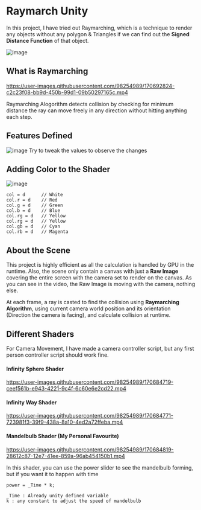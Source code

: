 # Raymarch Unity
In this project, I have tried out Raymarching, which is a technique to render any objects without any polygon & Triangles if we can find out the ****Signed Distance Function**** of that object.

![image](https://user-images.githubusercontent.com/98254989/170685433-830c3908-ae23-433b-a24f-f1685d1e1254.png)

## What is Raymarching
https://user-images.githubusercontent.com/98254989/170692824-c2c23f08-bb9d-450b-99d1-09b50297165c.mp4

Raymarching Alogorithm detects collision by checking for minimum distance the ray can move freely in any direction without hitting anything each step.

## Features Defined
![image](https://user-images.githubusercontent.com/98254989/170683738-18303f32-e2ef-4ab5-acbb-26f8298d6193.png)
Try to tweak the values to observe the changes

## Adding Color to the Shader
![image](https://user-images.githubusercontent.com/98254989/170683860-60d1aafa-b9d0-4177-a70e-7168cb22ecd6.png)
```
col = d      // White
col.r = d    // Red
col.g = d    // Green
col.b = d    // Blue
col.rg = d   // Yellow
col.rg = d   // Yellow
col.gb = d   // Cyan
col.rb = d   // Magenta
```

## About the Scene
This project is highly efficient as all the calculation is handled by GPU in the runtime.
Also, the scene only contain a canvas with just a **Raw Image** covering the entire screen with the camera set to render on the canvas. As you can see in the video, the Raw Image is moving with the camera, nothing else.

At each frame, a ray is casted to find the collision using **Raymarching Algorithm**, using current camera world position and its orientation (Direction the camera is facing), and calculate collision at runtime.

## Different Shaders

For Camera Movement, I have made a camera controller script, but any first person controller script should work fine.

#### Infinity Sphere Shader
https://user-images.githubusercontent.com/98254989/170684719-ceef561b-e943-4221-9c4f-6c60e6e2cd22.mp4

#### Infinity Way Shader
https://user-images.githubusercontent.com/98254989/170684771-723981f3-39f9-438a-8a10-4ed2a72ffeba.mp4

#### Mandelbulb Shader (My Personal Favourite)
https://user-images.githubusercontent.com/98254989/170684819-28612c87-12e7-41ee-859a-96ab454150b1.mp4

In this shader, you can use the power slider to see the mandelbulb forming, but if you want it to happen with time
```
power = _Time * k;

_Time : Already unity defined variable 
k : any constant to adjust the speed of mandelbulb
```
